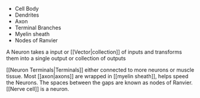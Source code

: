 - Cell Body
- Dendrites
- Axon
- Terminal Branches
- Myelin sheath
- Nodes of Ranvier

A Neuron takes a input or [[Vector|collection]] of inputs and transforms them into a single output or collection of outputs

[[Neuron Terminals|Terminals]] either connected to more neurons or muscle tissue. Most [[axon|axons]] are wrapped in [[myelin sheath]], helps speed the Neurons. The spaces between the gaps are known as nodes of Ranvier. [[Nerve cell]] is a neuron.